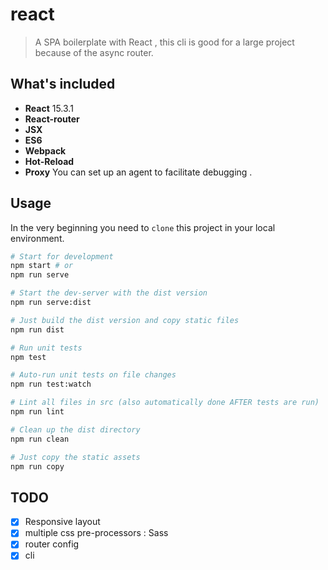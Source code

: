 # react

> A SPA boilerplate with React , this cli is good for a large project because of the async router.


## What's included
 - **React** 15.3.1
 - **React-router** 
 - **JSX**
 - **ES6**
 - **Webpack**
 - **Hot-Reload**
 - **Proxy** You can set up an agent to facilitate debugging .

## Usage

In the very beginning you need to `clone` this project in your local environment.
```bash
# Start for development
npm start # or
npm run serve

# Start the dev-server with the dist version
npm run serve:dist

# Just build the dist version and copy static files
npm run dist

# Run unit tests
npm test

# Auto-run unit tests on file changes
npm run test:watch

# Lint all files in src (also automatically done AFTER tests are run)
npm run lint

# Clean up the dist directory
npm run clean

# Just copy the static assets
npm run copy
```


## TODO
- [x] Responsive layout
- [x] multiple css pre-processors : Sass
- [x] router config
- [x] cli
